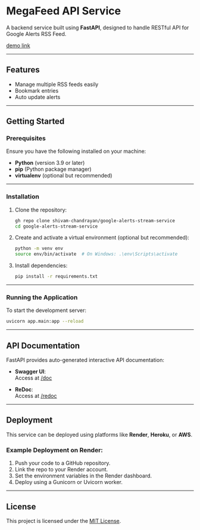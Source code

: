 # **MegaFeed API Service**

A backend service built using **FastAPI**, designed to handle RESTful API for Google Alerts RSS Feed.

[demo link](https://google-alerts-stream-service.onrender.com "demo link")

---

## **Features**
- Manage multiple RSS feeds easily
- Bookmark entries
- Auto update alerts

---

## **Getting Started**

### **Prerequisites**
Ensure you have the following installed on your machine:
- **Python** (version 3.9 or later)
- **pip** (Python package manager)
- **virtualenv** (optional but recommended)

---

### **Installation**

1. Clone the repository:
   ```bash
   gh repo clone shivam-chandrayan/google-alerts-stream-service
   cd google-alerts-stream-service
   ```

2. Create and activate a virtual environment (optional but recommended):
   ```bash
   python -m venv env
   source env/bin/activate  # On Windows: .\env\Scripts\activate
   ```

3. Install dependencies:
   ```bash
   pip install -r requirements.txt
   ```

---

### **Running the Application**

To start the development server:
```bash
uvicorn app.main:app --reload
```
---

## **API Documentation**

FastAPI provides auto-generated interactive API documentation:

- **Swagger UI**:  
  Access at [/doc](https://google-alerts-stream-service.onrender.com/docs"/doc")

- **ReDoc**:  
  Access at [/redoc](https://google-alerts-stream-service.onrender.com/redoc "/redoc")
---

## **Deployment**

This service can be deployed using platforms like **Render**, **Heroku**, or **AWS**.

### Example Deployment on Render:
1. Push your code to a GitHub repository.
2. Link the repo to your Render account.
3. Set the environment variables in the Render dashboard.
4. Deploy using a Gunicorn or Uvicorn worker.

---

## **License**

This project is licensed under the [MIT License](LICENSE).

